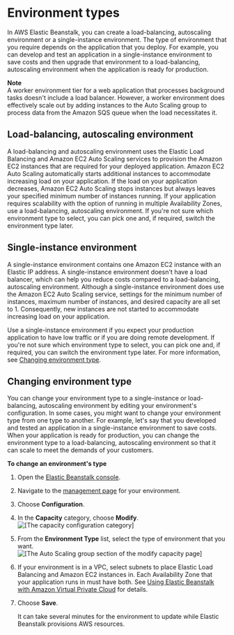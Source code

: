 # Environment types<a name="using-features-managing-env-types"></a>

In AWS Elastic Beanstalk, you can create a load\-balancing, autoscaling environment or a single\-instance environment\. The type of environment that you require depends on the application that you deploy\. For example, you can develop and test an application in a single\-instance environment to save costs and then upgrade that environment to a load\-balancing, autoscaling environment when the application is ready for production\.

**Note**  
A worker environment tier for a web application that processes background tasks doesn't include a load balancer\. However, a worker environment does effectively scale out by adding instances to the Auto Scaling group to process data from the Amazon SQS queue when the load necessitates it\.

## Load\-balancing, autoscaling environment<a name="autoscale-environ"></a>

A load\-balancing and autoscaling environment uses the Elastic Load Balancing and Amazon EC2 Auto Scaling services to provision the Amazon EC2 instances that are required for your deployed application\. Amazon EC2 Auto Scaling automatically starts additional instances to accommodate increasing load on your application\. If the load on your application decreases, Amazon EC2 Auto Scaling stops instances but always leaves your specified minimum number of instances running\. If your application requires scalability with the option of running in multiple Availability Zones, use a load\-balancing, autoscaling environment\. If you're not sure which environment type to select, you can pick one and, if required, switch the environment type later\.

## Single\-instance environment<a name="single-instance-environ"></a>

A single\-instance environment contains one Amazon EC2 instance with an Elastic IP address\. A single\-instance environment doesn't have a load balancer, which can help you reduce costs compared to a load\-balancing, autoscaling environment\. Although a single\-instance environment does use the Amazon EC2 Auto Scaling service, settings for the minimum number of instances, maximum number of instances, and desired capacity are all set to 1\. Consequently, new instances are not started to accommodate increasing load on your application\.

Use a single\-instance environment if you expect your production application to have low traffic or if you are doing remote development\. If you're not sure which environment type to select, you can pick one and, if required, you can switch the environment type later\. For more information, see [Changing environment type](#using-features.managing.changetype)\.

## Changing environment type<a name="using-features.managing.changetype"></a>

You can change your environment type to a single\-instance or load\-balancing, autoscaling environment by editing your environment's configuration\. In some cases, you might want to change your environment type from one type to another\. For example, let's say that you developed and tested an application in a single\-instance environment to save costs\. When your application is ready for production, you can change the environment type to a load\-balancing, autoscaling environment so that it can scale to meet the demands of your customers\.

**To change an environment's type**

1. Open the [Elastic Beanstalk console](https://console.aws.amazon.com/elasticbeanstalk)\.

1. Navigate to the [management page](environments-console.md) for your environment\.

1. Choose **Configuration**\.

1. In the **Capacity** category, choose **Modify**\.  
![\[The capacity configuration category\]](http://docs.aws.amazon.com/elasticbeanstalk/latest/dg/images/aeb-env-config-scaling.png)

1. From the **Environment Type** list, select the type of environment that you want\.  
![\[The Auto Scaling group section of the modify capacity page\]](http://docs.aws.amazon.com/elasticbeanstalk/latest/dg/images/wizard-capacity.png)

1. If your environment is in a VPC, select subnets to place Elastic Load Balancing and Amazon EC2 instances in\. Each Availability Zone that your application runs in must have both\. See [Using Elastic Beanstalk with Amazon Virtual Private Cloud](vpc.md) for details\.

1. Choose **Save**\.

   It can take several minutes for the environment to update while Elastic Beanstalk provisions AWS resources\.